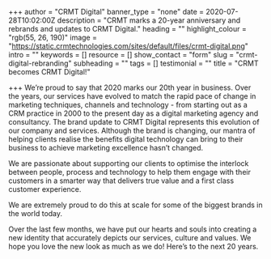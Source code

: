 +++
author = "CRMT Digital"
banner_type = "none"
date = 2020-07-28T10:02:00Z
description = "CRMT marks a 20-year anniversary and rebrands and updates to CRMT Digital."
heading = ""
highlight_colour = "rgb(55, 26, 190)"
image = "https://static.crmtechnologies.com/sites/default/files/crmt-digital.png"
intro = ""
keywords = []
resource = []
show_contact = "form"
slug = "crmt-digital-rebranding"
subheading = ""
tags = []
testimonial = ""
title = "CRMT becomes CRMT Digital!"

+++
We’re proud to say that 2020 marks our 20th year in business. Over the years, our services have evolved to match the rapid pace of change in marketing techniques, channels and technology - from starting out as a CRM practice in 2000 to the present day as a digital marketing agency and consultancy. The brand update to CRMT Digital represents this evolution of our company and services. Although the brand is changing, our mantra of helping clients realise the benefits digital technology can bring to their business to achieve marketing excellence hasn’t changed.

We are passionate about supporting our clients to optimise the interlock between people, process and technology to help them engage with their customers in a smarter way that delivers true value and a first class customer experience.

We are extremely proud to do this at scale for some of the biggest brands in the world today.

Over the last few months, we have put our hearts and souls into creating a new identity that accurately depicts our services, culture and values. We hope you love the new look as much as we do! Here’s to the next 20 years.